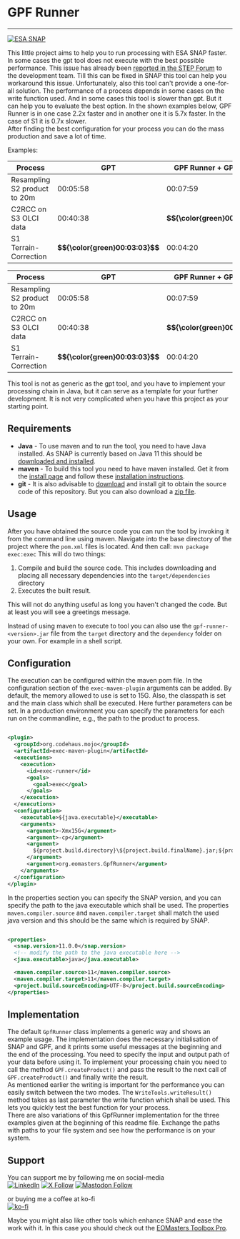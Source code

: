 GPF Runner
=============================
-----------------------------

[![ESA SNAP](https://img.shields.io/badge/FOR%20ESA%20SNAP-Version%2011-00AA89?labelColor=5A5A5A)](https://step.esa.int/main/)

This little project aims to help you to run processing with ESA SNAP faster.
In some cases the gpt tool does not execute with the best possible performance.
This issue has already been [reported in the STEP Forum](https://forum.step.esa.int/t/odd-processing-performance/43172)
to the development team. Till this can be fixed in SNAP this tool can help you workaround this issue.
Unfortunately, also this tool can't provide a one-for-all solution. The performance of a process depends in some cases
on the write function used. And in some cases this tool is slower than gpt. But it can help you to evaluate the best
option.
In the shown examples below, GPF Runner is in one case 2.2x faster and in another one it is 5.7x faster.
In the case of S1 it is 0.7x slower.<br>
After finding the best configuration for your process you can do the mass production and save a lot of time.

Examples:

<table>
  <thead>
    <tr>
      <th>Process</th>
      <th>GPT</th>
      <th>GPF Runner + GPF-Write</th>
      <th>GPF Runner + PIO-Write</th>
    </tr>
  </thead>
  <tbody>
    <tr>
      <td>Resampling S2 product to 20m</td>
      <td>00:05:58</td>
      <td>00:07:59</td>
      <td><b>$${\color{green}00:02:43}$$</b></td>
    </tr>
    <tr>
      <td>C2RCC on S3 OLCI data</td>
      <td>00:40:38</td>
      <td><b>$${\color{green}00:07:05}$$</b></td>
      <td>01:47:10</td>
    </tr>
    <tr>
      <td>S1 Terrain-Correction</td>
      <td><b>$${\color{green}00:03:03}$$</b></td>
      <td>00:04:20</td>
      <td>00:04:18</td>
    </tr>
  </tbody>
</table>

| Process                      | GPT                                | GPF Runner + GPF-Write              | GPF Runner + PIO-Write              |
|------------------------------|------------------------------------|-------------------------------------|-------------------------------------|
| Resampling S2 product to 20m | 00:05:58                           | 00:07:59                            | <b>$${\color{green}00:02:43}$$</b> | 
| C2RCC on S3 OLCI data        | 00:40:38                           | <b>$${\color{green}00:07:05}$$</b> | 01:47:10                            |               
| S1 Terrain-Correction        | <b>$${\color{green}00:03:03}$$</b> | 00:04:20                            | 00:04:18                            |               

This tool is not as generic as the gpt tool, and you have to implement your processing chain in Java, but it can serve
as a template for your further development. It is not very complicated when you have this project as your starting
point.

## Requirements

* **Java** - To use maven and to run the tool, you need to have Java installed. As SNAP is currently based on Java 11
  this should be [downloaded and installed](https://bell-sw.com/pages/downloads/#jdk-11-lts).
* **maven** - To build this tool you need to have maven installed. Get it from
  the [install page](https://maven.apache.org/download.cgi) and follow
  these [installation instructions](https://maven.apache.org/install.html).
* **git** - It is also advisable to [download](https://git-scm.com/downloads) and install git to obtain the source code
  of this repository. But you can also download
  a [zip file](https://github.com/eomasters-repos/GpfRunner/archive/refs/heads/master.zip).

## Usage

After you have obtained the source code you can run the tool by invoking it from the command line using maven. Navigate
into the base directory of the project where the `pom.xml` files is located. And then call:
`mvn package exec:exec`
This will do two things:

1. Compile and build the source code. This includes downloading and placing all necessary dependencies into the
   `target/dependencies` directory
2. Executes the built result.

This will not do anything useful as long you haven't changed the code. But at least you will see a greetings message.

Instead of using maven to execute to tool you can also use the `gpf-runner-<version>.jar` file from the `target`
directory and the `dependency` folder on your own. For example in a shell script.

## Configuration

The execution can be configured within the maven pom file. In the configuration section of the `exec-maven-plugin`
arguments can be added. By default, the memory allowed to use is set to 15G. Also, the classpath is set and the main
class which shall be executed. Here further parameters can be set.
In a production environment you can specify the parameters for each run on the commandline, e.g., the path to the
product to process.

```xml

<plugin>
  <groupId>org.codehaus.mojo</groupId>
  <artifactId>exec-maven-plugin</artifactId>
  <executions>
    <execution>
      <id>exec-runner</id>
      <goals>
        <goal>exec</goal>
      </goals>
    </execution>
  </executions>
  <configuration>
    <executable>${java.executable}</executable>
    <arguments>
      <argument>-Xmx15G</argument>
      <argument>-cp</argument>
      <argument>
        ${project.build.directory}\${project.build.finalName}.jar;${project.build.directory}\dependencies\*
      </argument>
      <argument>org.eomasters.GpfRunner</argument>
    </arguments>
  </configuration>
</plugin>
```

In the properties section you can specify the SNAP version, and you can specify the path to the java executable which
shall be used.
The properties `maven.compiler.source` and `maven.compiler.target` shall match the used java version and this should be
the same which is required by SNAP.

```xml

<properties>
  <snap.version>11.0.0</snap.version>
  <!-- modify the path to the java executable here -->
  <java.executable>java</java.executable>

  <maven.compiler.source>11</maven.compiler.source>
  <maven.compiler.target>11</maven.compiler.target>
  <project.build.sourceEncoding>UTF-8</project.build.sourceEncoding>
</properties>
```

## Implementation

The default `GpfRunner` class implements a generic way and shows an example usage.
The implementation does the necessary initialisation of SNAP and GPF, and it prints some useful messages at the
beginning and the end of the processing. You need to specify the input and output path of your data before using it.
To implement your processing chain you need to call the method `GPF.createProduct()` and pass the result to the next
call of `GPF.createProduct()` and finally write the result.<br>
As mentioned earlier the writing is important for the performance you can easily switch between the two modes. The
`WriteTools.writeResult()` method takes as last parameter the write function which shall be used. This lets you quickly
test the best function for your process.<br>
There are also variations of this GpfRunner implementation for the three examples given at the beginning of this readme
file. Exchange the paths with paths to your file system and see how the performance is on your system.

## Support

You can support me by following me on social-media<br>
[![LinkedIn](https://img.shields.io/badge/LinkedIn-0077B5?style=for-the-badge&logo=linkedin&logoColor=white)](https://www.linkedin.com/company/eomasters)
[![X Follow](https://img.shields.io/badge/Twitter-000000?style=for-the-badge&logo=x&logoColor=white)](https://twitter.com/eomasters)
[![Mastodon Follow](https://img.shields.io/badge/Mastodon-6364FF?style=for-the-badge&logo=Mastodon&logoColor=white)](https://mastodon.green/@EOMasters)

or buying me a coffee at ko-fi<br>
[![ko-fi](https://img.shields.io/badge/Ko--fi-F16061?style=for-the-badge&logo=ko-fi&logoColor=white)](https://ko-fi.com/eomasters)

Maybe you might also like other tools which enhance SNAP and ease the work with it. In this case you should check out
the [EOMasters Toolbox Pro](https://www.eomasters.org/eomtbx-pro).

